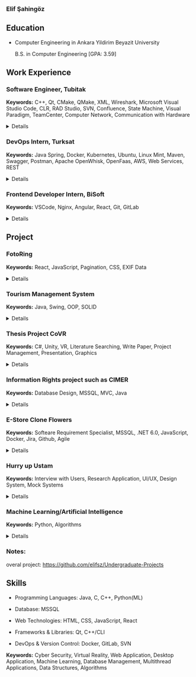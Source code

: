 ### Elif Şahingöz

## Education

- Computer Engineering in Ankara Yildirim Beyazit University

  B.S. in Computer Engineering [GPA: 3.59]

## Work Experience

### Software Engineer, Tubitak

**Keywords:** C++, Qt, CMake, QMake, XML, Wireshark, Microsoft Visual Studio Code, CLR, RAD Studio, SVN, Confluence, State Machine, Visual Paradigm, TeamCenter, Computer Network, Communication with Hardware

<details>
  <summary>Details</summary>
  <br>
  <ul>Developed desktop application using C++, adhering to SOLID principles and system architecture was optimized with various design patterns.</ul>
  <ul>Utilized communication protocols such as UART, UDP and MIL-STD- 1553.</ul>
  <ul>Prepared and maintained software documentation, keeping track of technical documents.</ul>
  <ul>Coordinated with other engineers to evaluate and improve software for hardware testing.</ul>
  <ul>Integrated third-party tools and components into applications.</ul>
</details>
  
### DevOps Intern, Turksat

**Keywords:** Java Spring, Docker, Kubernetes, Ubuntu, Linux Mint, Maven, Swagger, Postman, Apache OpenWhisk, OpenFaas, AWS, Web Services, REST

<details>
  <summary>Details</summary>
  <br>
  <ul>Conducted research on Docker, Kubernetes, Postman and FaaS technologies.</ul>
  <ul>Gained experience in serverless architecture with Function as a Service (FaaS) such as Apache OpenWhisk and OpenFaas.</ul>
  <ul>Worked on Linux systems for researches.</ul>  
</details>


### Frontend Developer Intern, BiSoft

**Keywords:** VSCode, Nginx, Angular, React, Git, GitLab

<details>
  <summary>Details</summary>
  <br>
  <ul>Enhanced web applications using React and Angular frameworks.</ul>
  <ul>Used Git for version control and collaborative project development.</ul>           
</details>

## Project

### FotoRing

**Keywords:** React, JavaScript, Pagination, CSS, EXIF Data

<details>
    <summary>Details</summary>
    <br>
      <img src="https://github.com/elifsz/elifsz.github.io/blob/e8e983d8c4ea19704476fc21e092ff07dc94d7ba/assets/FotoRing.gif"/>
</details>

### Tourism Management System

**Keywords:** Java, Swing, OOP, SOLID

<details>
    <summary>Details</summary>
    <br>
    <ul>Implemented project using Java to demonstrate proficiency in OOP concepts.</ul>
    <ul>Designed and developed graphical interface with Swing.</ul>
    <img src="https://github.com/elifsz/elifsz.github.io/blob/bb5e397584185cd79761b798c590f65610f22440/assets/tourism-ms.png" alt="Project"/>

     * Project design:
  ![Image](assets/tourism-ms-class-diagram.png)  
       
</details>


### Thesis Project CoVR

**Keywords:** C#, Unity, VR, Literature Searching, Write Paper, Project Management, Presentation, Graphics

<details>
    <summary>Details</summary>
    <br>
    <ul>Collaborated with HAVELSAN in SUIT program. Using C# and Unity game engine, explored the intersection of psychology and computer science.</ul>
    <ul>Investigated the impact of virtual reality technology on users' emotions and response.</ul>
  
    * Project image:
 ![Image](assets/covr1.jpg)
![Image](assets/covr2.png)
       
</details>

### Information Rights project such as CIMER

**Keywords:** Database Design, MSSQL, MVC, Java

<details>
    <summary>Details</summary>
    <br>
    <ul>Designed and implemented a well-structured database using MSSQL.</ul>
    <ul>Written with MVC architecture using Java.</ul>
    * Database design:
![Image](assets/database-diagram.png)
</details>

### E-Store Clone Flowers

**Keywords:** Softeare Requirement Specialist, MSSQL, .NET 6.0, JavaScript, Docker, Jira, Github, Agile

<details>
    <summary>Details</summary>
    <br>
    <ul>Developed MSSQL, .NET 6.0, JavaScript and Docker.</ul>
    <ul>Utilize jira and github for project process.</ul>
  
    * Project image:
![Image](assets/e-flower.png)
![Image](assets/e-flower-admin.png)
</details>

### Hurry up Ustam

**Keywords:** Interview with Users, Research Application, UI/UX, Design System, Mock Systems

<details>
    <summary>Details</summary>
    <br>
    <ul>Researched and analyzed existing similar projects to identify usability strengths and challenges.</ul>
    <ul>Focused on Human-Computer Interaction principles.</ul>
  
    * Project image:
![Image](assets/hci-ss.png)
       
</details>

### Machine Learning/Artificial Intelligence

**Keywords:** Python, Algorithms

<details>
    <summary>Details</summary>
    <br>
    * Project image:
![Image](assets/ml.png)
       
</details>

### Notes:
overal project: https://github.com/elifsz/Undergraduate-Projects

## Skills

- Programming Languages: Java, C, C++, Python(ML)
  
- Database: MSSQL
  
- Web Technologies: HTML, CSS, JavaScript, React
  
- Frameworks & Libraries: Qt, C++/CLI
  
- DevOps & Version Control: Docker, GitLab, SVN
  

**Keywords:** Cyber Security, Virtual Reality, Web Application, Desktop Application, Machine Learning, Database Management, Multithread Applications, Data Structures, Algorithms
